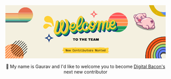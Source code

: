 <div align="center">
  <a href="https://github.com/kalegd/DigitalBacon" target="_blank"><img src="/images/New Contributors Welcome.png" /></a>
  <p>👋 My name is Gaurav and I'd like to welcome you to become <a href="https://github.com/kalegd/DigitalBacon">Digital Bacon's</a> next new contributor</p>
</div>

<!--
**kalegd/kalegd** is a ✨ _special_ ✨ repository because its `README.md` (this file) appears on your GitHub profile.

Here are some ideas to get you started:

- 🔭 I’m currently working on ...
- 🌱 I’m currently learning ...
- 👯 I’m looking to collaborate on ...
- 🤔 I’m looking for help with ...
- 💬 Ask me about ...
- 📫 How to reach me: ...
- 😄 Pronouns: ...
- ⚡ Fun fact: ...
-->
